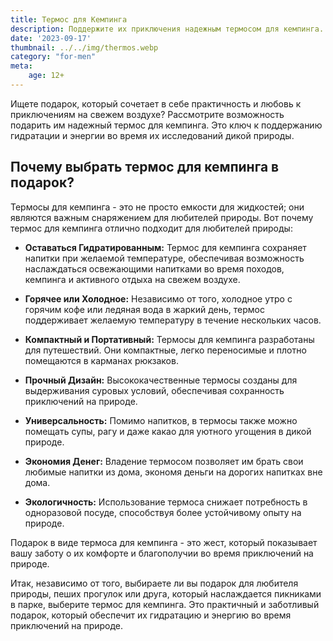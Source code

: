 ```yaml
---
title: Термос для Кемпинга
description: Поддержите их приключения надежным термосом для кемпинга.
date: '2023-09-17'
thumbnail: ../../img/thermos.webp
category: "for-men"
meta:
    age: 12+
---
```

Ищете подарок, который сочетает в себе практичность и любовь к приключениям на свежем воздухе? Рассмотрите возможность подарить им надежный термос для кемпинга. Это ключ к поддержанию гидратации и энергии во время их исследований дикой природы.

## Почему выбрать термос для кемпинга в подарок?

Термосы для кемпинга - это не просто емкости для жидкостей; они являются важным снаряжением для любителей природы. Вот почему термос для кемпинга отлично подходит для любителей природы:

- **Оставаться Гидратированным:** Термос для кемпинга сохраняет напитки при желаемой температуре, обеспечивая возможность наслаждаться освежающими напитками во время походов, кемпинга и активного отдыха на свежем воздухе.

- **Горячее или Холодное:** Независимо от того, холодное утро с горячим кофе или ледяная вода в жаркий день, термос поддерживает желаемую температуру в течение нескольких часов.

- **Компактный и Портативный:** Термосы для кемпинга разработаны для путешествий. Они компактные, легко переносимые и плотно помещаются в карманах рюкзаков.

- **Прочный Дизайн:** Высококачественные термосы созданы для выдерживания суровых условий, обеспечивая сохранность приключений на природе.

- **Универсальность:** Помимо напитков, в термосы также можно помещать супы, рагу и даже какао для уютного угощения в дикой природе.

- **Экономия Денег:** Владение термосом позволяет им брать свои любимые напитки из дома, экономя деньги на дорогих напитках вне дома.

- **Экологичность:** Использование термоса снижает потребность в одноразовой посуде, способствуя более устойчивому опыту на природе.

Подарок в виде термоса для кемпинга - это жест, который показывает вашу заботу о их комфорте и благополучии во время приключений на природе.

Итак, независимо от того, выбираете ли вы подарок для любителя природы, пеших прогулок или друга, который наслаждается пикниками в парке, выберите термос для кемпинга. Это практичный и заботливый подарок, который обеспечит их гидратацию и энергию во время приключений на природе.
